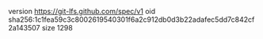version https://git-lfs.github.com/spec/v1
oid sha256:1c1fea59c3c8002619540301f6a2c912db0d3b22adafec5dd7c842cf2a143507
size 1298
